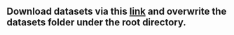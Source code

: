 ## Download datasets via this [link](https://figshare.com/s/d8355345aecdb6d3ec5d) and overwrite the datasets folder under the root directory.
